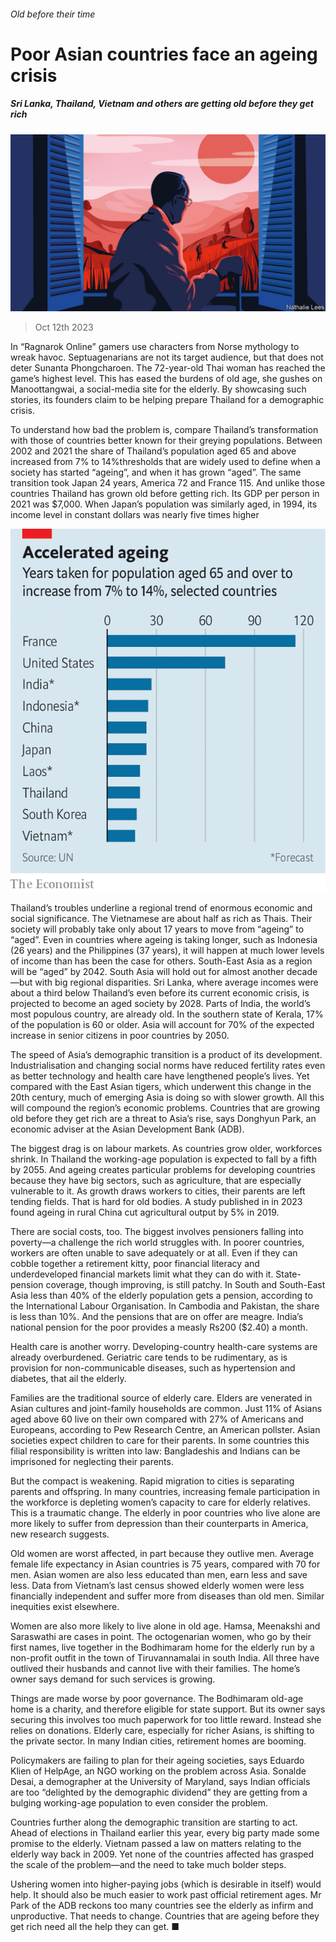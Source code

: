 ###### Old before their time

# Poor Asian countries face an ageing crisis 

##### Sri Lanka, Thailand, Vietnam and others are getting old before they get rich 

![image](images/20231014_ASD001.jpg) 

> Oct 12th 2023 

In “Ragnarok Online” gamers use characters from Norse mythology to wreak havoc. Septuagenarians are not its target audience, but that does not deter Sunanta Phongcharoen. The 72-year-old Thai woman has reached the game’s highest level. This has eased the burdens of old age, she gushes on Manoottangwai, a social-media site for the elderly. By showcasing such stories, its founders claim to be helping prepare Thailand for a demographic crisis.

To understand how bad the problem is, compare Thailand’s transformation with those of countries better known for their greying populations. Between 2002 and 2021 the share of Thailand’s population aged 65 and above increased from 7% to 14%thresholds that are widely used to define when a society has started “ageing”, and when it has grown “aged”. The same transition took Japan 24 years, America 72 and France 115. And unlike those countries Thailand has grown old before getting rich. Its GDP per person in 2021 was $7,000. When Japan’s population was similarly aged, in 1994, its income level in constant dollars was nearly five times higher

![image](images/20231014_ASC418.png) 


Thailand’s troubles underline a regional trend of enormous economic and social significance. The Vietnamese are about half as rich as Thais. Their society will probably take only about 17 years to move from “ageing” to “aged”. Even in countries where ageing is taking longer, such as Indonesia (26 years) and the Philippines (37 years), it will happen at much lower levels of income than has been the case for others. South-East Asia as a region will be “aged” by 2042. South Asia will hold out for almost another decade—but with big regional disparities. Sri Lanka, where average incomes were about a third below Thailand’s even before its current economic crisis, is projected to become an aged society by 2028. Parts of India, the world’s most populous country, are already old. In the southern state of Kerala, 17% of the population is 60 or older. Asia will account for 70% of the expected increase in senior citizens in poor countries by 2050. 

The speed of Asia’s demographic transition is a product of its development. Industrialisation and changing social norms have reduced fertility rates even as better technology and health care have lengthened people’s lives. Yet compared with the East Asian tigers, which underwent this change in the 20th century, much of emerging Asia is doing so with slower growth. All this will compound the region’s economic problems. Countries that are growing old before they get rich are a threat to Asia’s rise, says Donghyun Park, an economic adviser at the Asian Development Bank (ADB). 

The biggest drag is on labour markets. As countries grow older, workforces shrink. In Thailand the working-age population is expected to fall by a fifth by 2055. And ageing creates particular problems for developing countries because they have big sectors, such as agriculture, that are especially vulnerable to it. As growth draws workers to cities, their parents are left tending fields. That is hard for old bodies. A study published in  in 2023 found ageing in rural China cut agricultural output by 5% in 2019.

There are social costs, too. The biggest involves pensioners falling into poverty—a challenge the rich world struggles with. In poorer countries, workers are often unable to save adequately or at all. Even if they can cobble together a retirement kitty, poor financial literacy and underdeveloped financial markets limit what they can do with it. State-pension coverage, though improving, is still patchy. In South and South-East Asia less than 40% of the elderly population gets a pension, according to the International Labour Organisation. In Cambodia and Pakistan, the share is less than 10%. And the pensions that are on offer are meagre. India’s national pension for the poor provides a measly Rs200 ($2.40) a month.

Health care is another worry. Developing-country health-care systems are already overburdened. Geriatric care tends to be rudimentary, as is provision for non-communicable diseases, such as hypertension and diabetes, that ail the elderly.

Families are the traditional source of elderly care. Elders are venerated in Asian cultures and joint-family households are common. Just 11% of Asians aged above 60 live on their own compared with 27% of Americans and Europeans, according to Pew Research Centre, an American pollster. Asian societies expect children to care for their parents. In some countries this filial responsibility is written into law: Bangladeshis and Indians can be imprisoned for neglecting their parents. 

But the compact is weakening. Rapid migration to cities is separating parents and offspring. In many countries, increasing female participation in the workforce is depleting women’s capacity to care for elderly relatives. This is a traumatic change. The elderly in poor countries who live alone are more likely to suffer from depression than their counterparts in America, new research suggests.

Old women are worst affected, in part because they outlive men. Average female life expectancy in Asian countries is 75 years, compared with 70 for men. Asian women are also less educated than men, earn less and save less. Data from Vietnam’s last census showed elderly women were less financially independent and suffer more from diseases than old men. Similar inequities exist elsewhere.

Women are also more likely to live alone in old age. Hamsa, Meenakshi and Saraswathi are cases in point. The octogenarian women, who go by their first names, live together in the Bodhimaram home for the elderly run by a non-profit outfit in the town of Tiruvannamalai in south India. All three have outlived their husbands and cannot live with their families. The home’s owner says demand for such services is growing. 

Things are made worse by poor governance. The Bodhimaram old-age home is a charity, and therefore eligible for state support. But its owner says securing this involves too much paperwork for too little reward. Instead she relies on donations. Elderly care, especially for richer Asians, is shifting to the private sector. In many Indian cities, retirement homes are booming. 

Policymakers are failing to plan for their ageing societies, says Eduardo Klien of HelpAge, an NGO working on the problem across Asia. Sonalde Desai, a demographer at the University of Maryland, says Indian officials are too “delighted by the demographic dividend” they are getting from a bulging working-age population to even consider the problem.

Countries further along the demographic transition are starting to act. Ahead of elections in Thailand earlier this year, every big party made some promise to the elderly. Vietnam passed a law on matters relating to the elderly way back in 2009. Yet none of the countries affected has grasped the scale of the problem—and the need to take much bolder steps.

Ushering women into higher-paying jobs (which is desirable in itself) would help. It should also be much easier to work past official retirement ages. Mr Park of the ADB reckons too many countries see the elderly as infirm and unproductive. That needs to change. Countries that are ageing before they get rich need all the help they can get. ■

